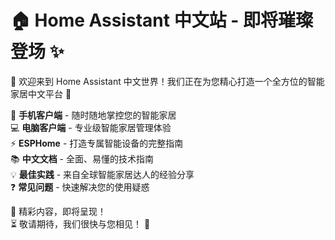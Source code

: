 # 🏠 Home Assistant 中文站 - 即将璀璨登场 ✨

🌟 欢迎来到 Home Assistant 中文世界！我们正在为您精心打造一个全方位的智能家居中文平台 🌈

📱 **手机客户端** - 随时随地掌控您的智能家居  
💻 **电脑客户端** - 专业级智能家居管理体验  
⚡ **ESPHome** - 打造专属智能设备的完整指南  
📚 **中文文档** - 全面、易懂的技术指南  
💡 **最佳实践** - 来自全球智能家居达人的经验分享  
❓ **常见问题** - 快速解决您的使用疑惑  

🎉 精彩内容，即将呈现！  
⏳ 敬请期待，我们很快与您相见！ 🚀
